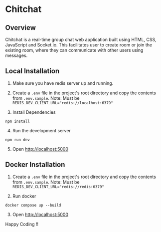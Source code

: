 # Chitchat

## Overview

Chitchat is a real-time group chat web application built using HTML, CSS, JavaScript and Socket.io. This facilitates user to create room or join the existing room, where they can communicate with other users using messages.

## Local Installation

1. Make sure you have redis server up and running.
2. Create a `.env` file in the project's root directory and copy the contents from `.env.sample`.
   Note: Must be `REDIS_DEV_CLIENT_URL="redis://localhost:6379"`

3. Install Dependencies

```
npm install
```

4. Run the development server

```
npm run dev
```

5. Open [http://localhost:5000](http://localhost:5000)

## Docker Installation

1. Create a `.env` file in the project's root directory and copy the contents from `.env.sample`.
   Note: Must be `REDIS_DEV_CLIENT_URL="redis://redis:6379"`

2. Run docker

```
docker compose up --build
```

3. Open [http://localhost:5000](http://localhost:5000)

Happy Coding !!
